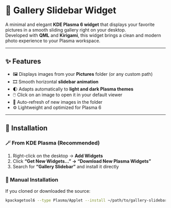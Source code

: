 # 🌄 Gallery Slidebar Widget

A minimal and elegant **KDE Plasma 6 widget** that displays your favorite pictures in a smooth sliding gallery right on your desktop.  
Developed with **QML** and **Kirigami**, this widget brings a clean and modern photo experience to your Plasma workspace.

---

## ✨ Features

- 🖼️ Displays images from your **Pictures** folder (or any custom path)
- 🎞️ Smooth horizontal **slidebar animation**
- 🌓 Adapts automatically to **light and dark Plasma themes**
- 🖱️ Click on an image to open it in your default viewer
- 🔁 Auto-refresh of new images in the folder
- ⚙️ Lightweight and optimized for Plasma 6

---

## 🧩 Installation

### 🪄 From KDE Plasma (Recommended)
1. Right-click on the desktop → **Add Widgets**
2. Click **“Get New Widgets…” → “Download New Plasma Widgets”**
3. Search for **“Gallery Slidebar”** and install it directly

### 🧰 Manual Installation
If you cloned or downloaded the source:
```bash
kpackagetool6 --type Plasma/Applet --install ~/path/to/gallery-slidebar-widget
